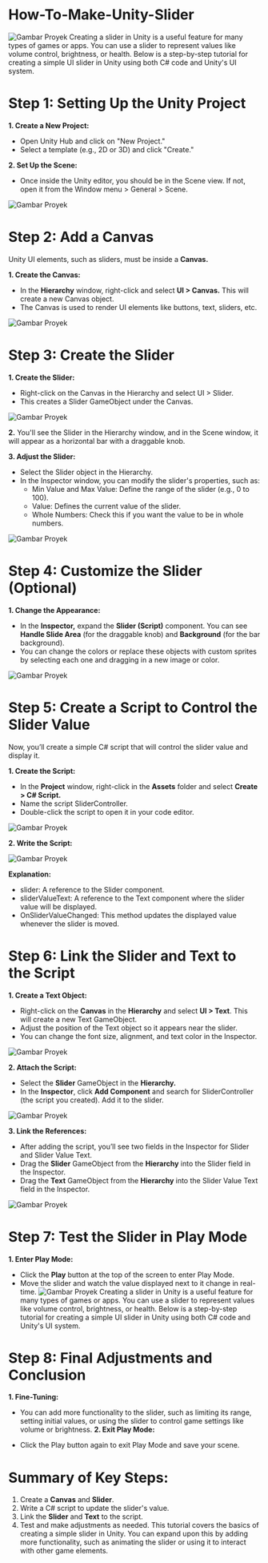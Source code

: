 # How-To-Make-Unity-Slider

![Gambar Proyek](1.png)
Creating a slider in Unity is a useful feature for many types of games or apps. You can use a slider to represent values like volume control, brightness, or health. Below is a step-by-step tutorial for creating a simple UI slider in Unity using both C# code and Unity's UI system.

# Step 1: Setting Up the Unity Project
**1. Create a New Project:**
  - Open Unity Hub and click on "New Project."
  - Select a template (e.g., 2D or 3D) and click "Create."

**2. Set Up the Scene:**
  - Once inside the Unity editor, you should be in the Scene view. If not, open it from the Window menu > General > Scene.

![Gambar Proyek](2.png)

# Step 2: Add a Canvas
Unity UI elements, such as sliders, must be inside a **Canvas.**

**1. Create the Canvas:**
  - In the **Hierarchy** window, right-click and select **UI > Canvas.** This will create a new Canvas object.
  - The Canvas is used to render UI elements like buttons, text, sliders, etc.

![Gambar Proyek](3.png)

# Step 3: Create the Slider

**1. Create the Slider:**
  - Right-click on the Canvas in the Hierarchy and select UI > Slider.
  - This creates a Slider GameObject under the Canvas.

![Gambar Proyek](4.png)

**2.** You'll see the Slider in the Hierarchy window, and in the Scene window, it will appear as a horizontal bar with a draggable knob.

**3. Adjust the Slider:**
  - Select the Slider object in the Hierarchy.
  - In the Inspector window, you can modify the slider's properties, such as:
    - Min Value and Max Value: Define the range of the slider (e.g., 0 to 100).
    - Value: Defines the current value of the slider.
    - Whole Numbers: Check this if you want the value to be in whole numbers.
   
  ![Gambar Proyek](5.png)
# Step 4: Customize the Slider (Optional)

**1. Change the Appearance:**

  - In the **Inspector,** expand the **Slider (Script)** component. You can see **Handle Slide Area** (for the draggable knob) and **Background** (for the bar background).
  - You can change the colors or replace these objects with custom sprites by selecting each one and dragging in a new image or color.

![Gambar Proyek](6.png)

# Step 5: Create a Script to Control the Slider Value
Now, you’ll create a simple C# script that will control the slider value and display it.

**1. Create the Script:**
  - In the **Project** window, right-click in the **Assets** folder and select **Create > C# Script.**
  - Name the script SliderController.
  - Double-click the script to open it in your code editor.

![Gambar Proyek](7.png)

**2. Write the Script:**

![Gambar Proyek](8.png)

**Explanation:**

- slider: A reference to the Slider component.
- sliderValueText: A reference to the Text component where the slider value will be displayed.
- OnSliderValueChanged: This method updates the displayed value whenever the slider is moved.

# Step 6: Link the Slider and Text to the Script
**1. Create a Text Object:**

  - Right-click on the **Canvas** in the **Hierarchy** and select **UI > Text**. This will create a new Text GameObject.
  - Adjust the position of the Text object so it appears near the slider.
  - You can change the font size, alignment, and text color in the Inspector.

![Gambar Proyek](9.png)

**2. Attach the Script:**

  - Select the **Slider** GameObject in the **Hierarchy.**
  - In the **Inspector**, click **Add Component** and search for SliderController (the script you created). Add it to the slider.

![Gambar Proyek](10.png)

**3. Link the References:**

  - After adding the script, you’ll see two fields in the Inspector for Slider and Slider Value Text.
  - Drag the **Slider** GameObject from the **Hierarchy** into the Slider field in the Inspector.
  - Drag the **Text** GameObject from the **Hierarchy** into the Slider Value Text field in the Inspector.

![Gambar Proyek](11.png)

# Step 7: Test the Slider in Play Mode
**1. Enter Play Mode:**

  - Click the **Play** button at the top of the screen to enter Play Mode.
  - Move the slider and watch the value displayed next to it change in real-time.
![Gambar Proyek](12.png)
Creating a slider in Unity is a useful feature for many types of games or apps. You can use a slider to represent values like volume control, brightness, or health. Below is a step-by-step tutorial for creating a simple UI slider in Unity using both C# code and Unity's UI system.

# Step 8: Final Adjustments and Conclusion
**1. Fine-Tuning:**

  - You can add more functionality to the slider, such as limiting its range, setting initial values, or using the slider to control game settings like volume or brightness.
**2. Exit Play Mode:**
    
  - Click the Play button again to exit Play Mode and save your scene.

# Summary of Key Steps:
1. Create a **Canvas** and **Slider**.
2. Write a C# script to update the slider's value.
3. Link the **Slider** and **Text** to the script.
4. Test and make adjustments as needed.
This tutorial covers the basics of creating a simple slider in Unity. You can expand upon this by adding more functionality, such as animating the slider or using it to interact with other game elements.
